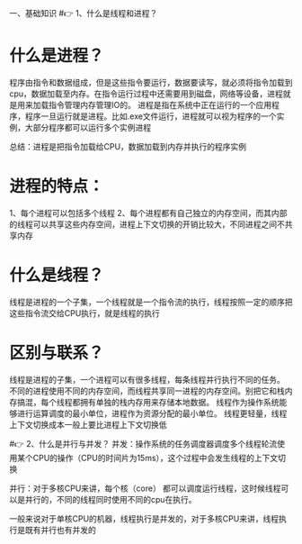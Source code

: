 一、基础知识
#👉 1、什么是线程和进程？
# 什么是进程？
程序由指令和数据组成，但是这些指令要运行，数据要读写，就必须将指令加载到cpu，数据加载至内存。在指令运行过程中还需要用到磁盘，网络等设备，进程就是用来加载指令管理内存管理IO的。
进程是指在系统中正在运行的一个应用程序，程序一旦运行就是进程。比如.exe文件运行，进程就可以视为程序的一个实例，大部分程序都可以运行多个实例进程

总结：进程是把指令加载给CPU，数据加载到内存并执行的程序实例

# 进程的特点：
1、每个进程可以包括多个线程
2、每个进程都有自己独立的内存空间，而其内部的线程可以共享这些内存空间，进程上下文切换的开销比较大，不同进程之间不共享内存

# 什么是线程？
线程是进程的一个子集，一个线程就是一个指令流的执行，线程按照一定的顺序把这些指令流交给CPU执行，就是线程的执行

# 区别与联系？
线程是进程的子集，一个进程可以有很多线程，每条线程并行执行不同的任务。
不同的进程使用不同的内存空间，而线程共享同一进程的内存空间。别把它和栈内存搞混，每个线程都拥有单独的栈内存用来存储本地数据。
线程作为操作系统能够进行运算调度的最小单位，进程作为资源分配的最小单位。
线程更轻量，线程上下文切换成本一般上要比进程上下文切换低

#👉 2、什么是并行与并发？
并发：操作系统的任务调度器调度多个线程轮流使用某个CPU的操作（CPU的时间片为15ms），这个过程中会发生线程的上下文切换

并行：对于多核CPU来讲，每个核（core） 都可以调度运行线程，这时候线程可以是并行的，不同的线程同时使用不同的cpu在执行。

一般来说对于单核CPU的机器，线程执行是并发的，对于多核CPU来讲，线程执行是既有并行也有并发的